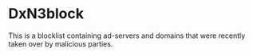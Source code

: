 # DxN3block
This is a blocklist containing ad-servers and domains that were recently taken over by malicious parties.

